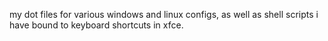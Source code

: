 my dot files for various windows and linux configs, as well as shell scripts i have bound to keyboard shortcuts in xfce.
